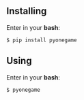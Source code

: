 Installing
------
Enter in your __bash__:

    $ pip install pyonegame

Using
------
Enter in your __bash__:

    $ pyonegame

